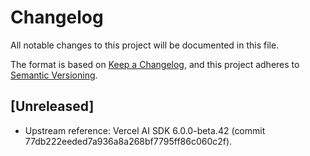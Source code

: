# Changelog

All notable changes to this project will be documented in this file.

The format is based on [Keep a Changelog](https://keepachangelog.com/en/1.1.0/), and this project adheres to [Semantic Versioning](https://semver.org/spec/v2.0.0.html).

## [Unreleased]
- Upstream reference: Vercel AI SDK 6.0.0-beta.42 (commit 77db222eeded7a936a8a268bf7795ff86c060c2f).
